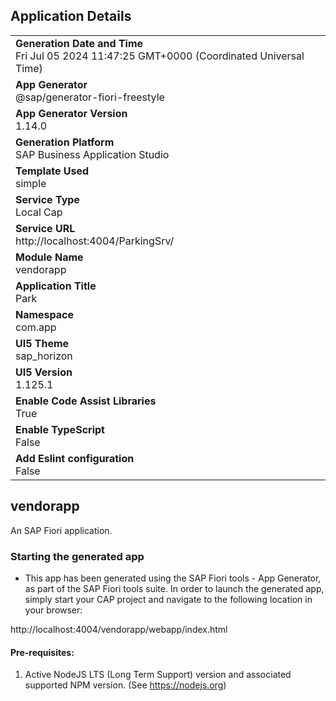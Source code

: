 ## Application Details
|               |
| ------------- |
|**Generation Date and Time**<br>Fri Jul 05 2024 11:47:25 GMT+0000 (Coordinated Universal Time)|
|**App Generator**<br>@sap/generator-fiori-freestyle|
|**App Generator Version**<br>1.14.0|
|**Generation Platform**<br>SAP Business Application Studio|
|**Template Used**<br>simple|
|**Service Type**<br>Local Cap|
|**Service URL**<br>http://localhost:4004/ParkingSrv/
|**Module Name**<br>vendorapp|
|**Application Title**<br>Park|
|**Namespace**<br>com.app|
|**UI5 Theme**<br>sap_horizon|
|**UI5 Version**<br>1.125.1|
|**Enable Code Assist Libraries**<br>True|
|**Enable TypeScript**<br>False|
|**Add Eslint configuration**<br>False|

## vendorapp

An SAP Fiori application.

### Starting the generated app

-   This app has been generated using the SAP Fiori tools - App Generator, as part of the SAP Fiori tools suite.  In order to launch the generated app, simply start your CAP project and navigate to the following location in your browser:

http://localhost:4004/vendorapp/webapp/index.html

#### Pre-requisites:

1. Active NodeJS LTS (Long Term Support) version and associated supported NPM version.  (See https://nodejs.org)


